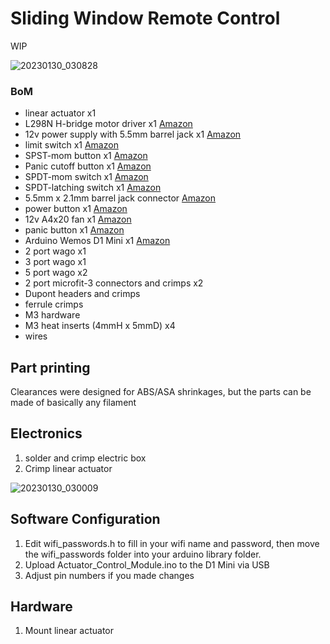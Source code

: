 # Sliding Window Remote Control
WIP

![20230130_030828](https://user-images.githubusercontent.com/25805271/215448381-5c63a3d0-f2b8-4b14-948e-479a7cd36ecd.jpg)


### BoM
* linear actuator x1
* L298N H-bridge motor driver x1 [Amazon](https://www.amazon.ca/gp/product/B07D1HP3SJ/ref=ppx_yo_dt_b_search_asin_title?ie=UTF8&psc=1)
* 12v power supply with 5.5mm barrel jack x1 [Amazon](https://www.amazon.ca/gp/product/B085ZZ86ZJ/ref=ppx_yo_dt_b_search_asin_title?ie=UTF8&psc=1)
* limit switch x1 [Amazon](https://www.amazon.ca/gp/product/B07YKH3TDR/ref=ppx_yo_dt_b_search_asin_title?ie=UTF8&psc=1)
* SPST-mom button x1 [Amazon](https://www.amazon.ca/gp/product/B07Q6C3NSN/ref=ppx_yo_dt_b_search_asin_title?ie=UTF8&psc=1)
* Panic cutoff button x1 [Amazon](https://www.amazon.ca/gp/product/B07WTL3KPB/ref=ppx_yo_dt_b_search_asin_title?ie=UTF8&psc=1)
* SPDT-mom switch x1 [Amazon](https://www.amazon.ca/gp/product/B01LYGWWHA/ref=ppx_yo_dt_b_search_asin_title?ie=UTF8&psc=1)
* SPDT-latching switch x1 [Amazon](https://www.amazon.ca/gp/product/B01BTTOEQ6/ref=ppx_yo_dt_b_search_asin_title?ie=UTF8&psc=1)
* 5.5mm x 2.1mm barrel jack connector [Amazon](https://www.amazon.ca/gp/product/B092Z6ZG3V/ref=ppx_yo_dt_b_search_asin_title?ie=UTF8&psc=1)
* power button x1 [Amazon](https://www.amazon.ca/gp/product/B08225LGRT/ref=ppx_yo_dt_b_search_asin_title?ie=UTF8&psc=1)
* 12v A4x20 fan x1 [Amazon](https://www.amazon.ca/gp/product/B071W93333/ref=ppx_yo_dt_b_search_asin_title?ie=UTF8&psc=1)
* panic button x1 [Amazon](https://www.amazon.ca/gp/product/B07WTL3KPB/ref=ppx_yo_dt_b_search_asin_title?ie=UTF8&psc=1)
* Arduino Wemos D1 Mini x1 [Amazon](https://www.amazon.ca/gp/product/B07WWFND3B/ref=ppx_yo_dt_b_search_asin_title?ie=UTF8&psc=1)
* 2 port wago x1
* 3 port wago x1
* 5 port wago x2
* 2 port microfit-3 connectors and crimps x2
* Dupont headers and crimps
* ferrule crimps
* M3 hardware
* M3 heat inserts (4mmH x 5mmD) x4
* wires

## Part printing
Clearances were designed for ABS/ASA shrinkages, but the parts can be made of basically any filament

## Electronics
1. solder and crimp electric box
2. Crimp linear actuator

![20230130_030009](https://user-images.githubusercontent.com/25805271/215446989-5598ee22-ec45-40d6-be63-3765f77d34f4.jpg)


## Software Configuration
1. Edit wifi_passwords.h to fill in your wifi name and password, then move the wifi_passwords folder into your arduino library folder.
2. Upload Actuator_Control_Module.ino to the D1 Mini via USB
3. Adjust pin numbers if you made changes

## Hardware
1. Mount linear actuator
